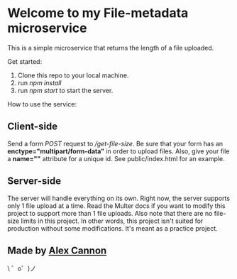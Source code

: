 Welcome to my File-metadata microservice
==========================

This is a simple microservice that returns the length of a file uploaded.

Get started:

1. Clone this repo to your local machine.
2. run *npm install*
3. run *npm start* to start the server.

How to use the service:

Client-side
--------
Send a form *POST* request to */get-file-size*. Be sure that your form has an **enctype="multipart/form-data"** in order to upload files. Also, give your file a **name=""** attribute for a unique id. See public/index.html for an example.

Server-side
-------
The server will handle everything on its own. Right now, the server supports only 1 file upload at a time. Read the Multer docs if you want to modify this project to support more than 1 file uploads. Also note that there are no file-size limits in this project. In other words, this project isn't suited for production without some modifications. It's meant as a practice project.

Made by [Alex Cannon](linkedin.com/in/alexander-cannon-2a5b0513b/)
-------------------

\ ゜o゜)ノ
